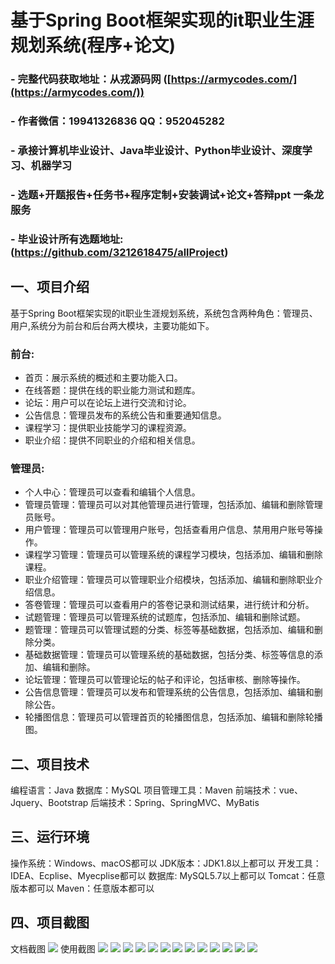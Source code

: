 基于Spring Boot框架实现的it职业生涯规划系统(程序+论文)
=
### - 完整代码获取地址：从戎源码网 ([https://armycodes.com/](https://armycodes.com/))
### - 作者微信：19941326836  QQ：952045282 
### - 承接计算机毕业设计、Java毕业设计、Python毕业设计、深度学习、机器学习
### - 选题+开题报告+任务书+程序定制+安装调试+论文+答辩ppt 一条龙服务
### - 毕业设计所有选题地址:(https://github.com/3212618475/allProject)


一、项目介绍
---
基于Spring Boot框架实现的it职业生涯规划系统，系统包含两种角色：管理员、用户,系统分为前台和后台两大模块，主要功能如下。
### 前台:
- 首页：展示系统的概述和主要功能入口。
- 在线答题：提供在线的职业能力测试和题库。
- 论坛：用户可以在论坛上进行交流和讨论。
- 公告信息：管理员发布的系统公告和重要通知信息。
- 课程学习：提供职业技能学习的课程资源。
- 职业介绍：提供不同职业的介绍和相关信息。


### 管理员:
- 个人中心：管理员可以查看和编辑个人信息。
- 管理员管理：管理员可以对其他管理员进行管理，包括添加、编辑和删除管理员账号。
- 用户管理：管理员可以管理用户账号，包括查看用户信息、禁用用户账号等操作。
- 课程学习管理：管理员可以管理系统的课程学习模块，包括添加、编辑和删除课程。
- 职业介绍管理：管理员可以管理职业介绍模块，包括添加、编辑和删除职业介绍信息。
- 答卷管理：管理员可以查看用户的答卷记录和测试结果，进行统计和分析。
- 试题管理：管理员可以管理系统的试题库，包括添加、编辑和删除试题。
- 题管理：管理员可以管理试题的分类、标签等基础数据，包括添加、编辑和删除分类。
- 基础数据管理：管理员可以管理系统的基础数据，包括分类、标签等信息的添加、编辑和删除。
- 论坛管理：管理员可以管理论坛的帖子和评论，包括审核、删除等操作。
- 公告信息管理：管理员可以发布和管理系统的公告信息，包括添加、编辑和删除公告。
- 轮播图信息：管理员可以管理首页的轮播图信息，包括添加、编辑和删除轮播图。

二、项目技术
---
编程语言：Java
数据库：MySQL
项目管理工具：Maven
前端技术：vue、Jquery、Bootstrap
后端技术：Spring、SpringMVC、MyBatis

三、运行环境
---
操作系统：Windows、macOS都可以
JDK版本：JDK1.8以上都可以
开发工具：IDEA、Ecplise、Myecplise都可以
数据库: MySQL5.7以上都可以
Tomcat：任意版本都可以
Maven：任意版本都可以

四、项目截图
---
文档截图
![](limage/1.png)
使用截图
![](image/1.png)
![](image/2.png)
![](image/3.png)
![](image/4.png)
![](image/5.png)
![](image/6.png)
![](image/7.png)
![](image/8.png)
![](image/9.png)
![](image/10.png)
![](image/11.png)
![](image/12.png)
![](image/13.png)
